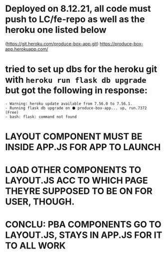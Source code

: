 # Deployed on 8.12.21, all code must push to LC/fe-repo as well as the heroku one listed below
(https://git.heroku.com/produce-box-app.git)
https://produce-box-app.herokuapp.com/ 

# tried to set up dbs for the heroku git with `heroku run flask db upgrade` but got the following in response:
    - Warning: heroku update available from 7.56.0 to 7.56.1.
    - Running flask db upgrade on ⬢ produce-box-app... up, run.7372 (Free)
    - bash: flask: command not found


# LAYOUT COMPONENT MUST BE INSIDE APP.JS FOR APP TO LAUNCH
# LOAD OTHER COMPONENTS TO LAYOUT.JS ACC TO WHICH PAGE THEYRE SUPPOSED TO BE ON FOR USER, THOUGH.
# CONCLU: PBA COMPONENTS GO TO LAYOUT.JS, <LAYOUT /> STAYS IN APP.JS FOR IT TO ALL WORK